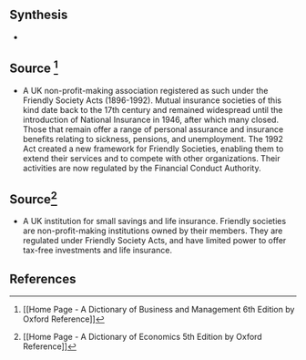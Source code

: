 ## Synthesis
- 
## Source [^1]
- A UK non-profit-making association registered as such under the Friendly Society Acts (1896-1992). Mutual insurance societies of this kind date back to the 17th century and remained widespread until the introduction of National Insurance in 1946, after which many closed. Those that remain offer a range of personal assurance and insurance benefits relating to sickness, pensions, and unemployment. The 1992 Act created a new framework for Friendly Societies, enabling them to extend their services and to compete with other organizations. Their activities are now regulated by the Financial Conduct Authority.
## Source[^2]
- A UK institution for small savings and life insurance. Friendly societies are non-profit-making institutions owned by their members. They are regulated under Friendly Society Acts, and have limited power to offer tax-free investments and life insurance.
## References

[^1]: [[Home Page - A Dictionary of Business and Management 6th Edition by Oxford Reference]]
[^2]: [[Home Page - A Dictionary of Economics 5th Edition by Oxford Reference]]